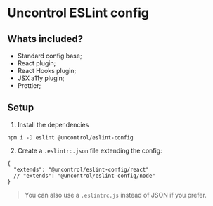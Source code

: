 # Uncontrol ESLint config

## Whats included?

- Standard config base;
- React plugin;
- React Hooks plugin;
- JSX a11y plugin;
- Prettier;

## Setup

1. Install the dependencies
```
npm i -D eslint @uncontrol/eslint-config
```

2. Create a `.eslintrc.json` file extending the config:
```
{
  "extends": "@uncontrol/eslint-config/react"
  // "extends": "@uncontrol/eslint-config/node"
}
```

> You can also use a `.eslintrc.js` instead of JSON if you prefer.
